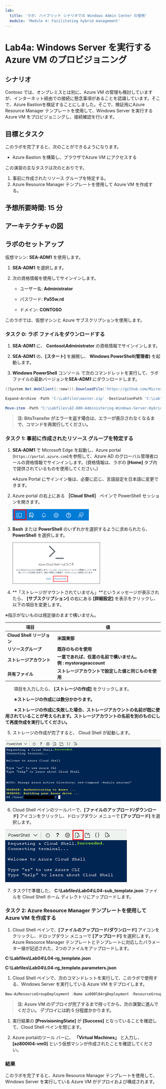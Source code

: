 ```yaml
---
lab:
  title: 'ラボ: ハイブリッド シナリオでの Windows Admin Center の使用'
  module: 'Module 4: Facilitating hybrid management'
---
```


# <a name="lab-using-windows-admin-center-in-hybrid-scenarios"></a>Lab4a: Windows Server を実行する Azure VM のプロビジョニング

## <a name="scenario"></a>シナリオ

Contoso では、オンプレミスとは別に、Azure VM の管理も検討していますが、インターネット経由での接続に懸念事項があることを認識しています。そこで、Azure Bastionを検証することにしました。そこで、検証用にAzure Resource Manager テンプレートを使用して、Windows Server を実行する Azure VM をプロビジョニングし、接続確認を行います。

## <a name="objectives"></a>目標とタスク

このラボを完了すると、次のことができるようになります。

- Azure Bastion を構築し、ブラウザでAzure VM にアクセスする

この演習の主なタスクは次のとおりです。

1. 事前に作成されたリソース グループを特定する。
1. Azure Resource Manager テンプレートを使用して Azure VM を作成する。

## <a name="estimated-time-90-minutes"></a>予想所要時間: 15 分

## <a name="estimated-time-90-minutes"></a>アーキテクチャの図



## <a name="lab-setup"></a>ラボのセットアップ

仮想マシン:  **SEA-ADM1** を使用します。

1. **SEA-ADM1** を選択します。

1. 次の資格情報を使用してサインインします。

   - ユーザー名: **Administrator**
   
   - パスワード: **Pa55w.rd**
   
   - ドメイン: **CONTOSO**
   

このラボでは、仮想マシンと Azure サブスクリプションを使用します。 



### **タスク 0: ラボ ファイルをダウンロードする**

1.  **SEA-ADM1** に、 **Contoso\Administrator** の資格情報でサインインします。

2.  **SEA-ADM1** の、**[スタート]** を展開し、 **Windows PowerShell(管理者)** を起動します。

3.  **Windows PowerShell** コンソール で次のコマンドレットを実行して、ラボ ファイルの最新バージョンを**SEA-ADM1** にダウンロードします。

   ```powershell
   ([System.Net.WebClient]::new()).DownloadFile('https://github.com/MicrosoftLearning/AZ-800-Administering-Windows-Server-Hybrid-Core-Infrastructure/archive/refs/heads/master.zip', 'C:\Labfiles\master.zip')
   ```

   ```powershell
   Expand-Archive -Path 'C:\Labfiles\master.zip' -DestinationPath 'C:\Labfiles'
   ```

   ```powershell
   Move-item -Path "C:\Labfiles\AZ-800-Administering-Windows-Server-Hybrid-Core-Infrastructure-master\Allfiles\Labfiles\Lab04*" -Destination "C:\Labfiles" -confirm:$false
   ```

> **注: BitsTransfer がエラーを返す場合は、エラーが表示されなくなるまで、コマンドを再実行してください。**

### <a name="task-1-create-an-azure-resource-group-by-using-an-azure-resource-manager-template"></a>タスク 1: 事前に作成されたリソース グループを特定する

1. **SEA-ADM1** で Microsoft Edge を起動し、Azure portal (`https://portal.azure.com`)を参照して、Azure AD のグローバル管理者ロールの資格情報でサインインします。(資格情報は、ラボの **[Home]** タブ内で提供されているものを使用してください。)

   ※Azure Portal にサインイン後は、必要に応じ、言語設定を日本語に変更できます。

1. Azure portal の右上にある **［Cloud Shell］** ペインで PowerShell セッションを開きます。

   ![AZ-800_Lab4_01](./media/AZ-800_Lab4_01.png)

1. **Bash** または **PowerShell** のいずれかを選択するように求められたら、**PowerShell** を選択します。

   <img src="./media/AZ-800_Lab4_02.png" alt="AZ-800_Lab4_02" style="zoom:50%;" />

4.  **「ストレージがマウントされていません」**というメッセージが表示されたら、 **[サブスクリプション]**  の右にある  **[詳細設定]** を表示をクリックし、以下の項目を変更します。

   ※指示がないものは規定値のままで構いません。

   | 項目                       | 値                                                           |
   | -------------------------- | ------------------------------------------------------------ |
   | **Cloud Shell リージョン** | **米国東部**                                                 |
   | **リソースグループ**       | **既存のものを使用**                                         |
   | **ストレージアカウント**   | **一意であれば、任意の名前で構いません。<br />例 : mystorageaccount** |
   | **共有ファイル**           | **ストレージアカウントで設定した値と同じものを使用**         |

　　項目を入力したら、 **[ストレージの作成]** をクリックします。

　　**※ストレージの作成には数分かかります。**

　　**※ストレージの作成に失敗した場合、ストレージアカウントの名前が既に使用されていることが考えられます。ストレージアカウントの名前を別のものにして再度作成を実行してください。**

5. ストレージの作成が完了すると、 Cloud Shell が起動します。

![AZ-800_Lab4_03](./media/AZ-800_Lab4_03.png)

6. Cloud Shell ペインのツールバーで、**[ファイルのアップロード/ダウンロード]** アイコンをクリックし、ドロップダウン メニューで **[アップロード]** を選択します。

![AZ-800_Lab4_04](./media/AZ-800_Lab4_04.png)

7. タスク1で準備した、 **C:\Labfiles\Lab04\L04-sub_template.json** ファイルを Cloud Shell ホーム ディレクトリにアップロードします。



### <a name="task-2-create-an-azure-vm-by-using-an-azure-resource-manager-template"></a>タスク 2: Azure Resource Manager テンプレートを使用して Azure VM を作成する

1.  Cloud Shell ペインで、**[ファイルのアップロード/ダウンロード]** アイコンをクリックし、ドロップダウン メニューで **[アップロード]** を選択します。Azure Resource Manager テンプレートとテンプレートに対応したパラメーター値が記述された、2つのファイルをアップロードします。

   **C:\\Labfiles\\Lab04\\L04-rg_template.json**

   **C:\\Labfiles\\Lab04\\L04-rg_template.parameters.json**

1.  Cloud Shell ペインで、次のコマンドレットを実行して、このラボで使用する、Windows Server を実行している Azure VM をデプロイします。

   ```powershell
   New-AzResourceGroupDeployment -Name az800l04rgDeployment -ResourceGroupName AZ80x-RG -TemplateFile $HOME/L04-rg_template.json -TemplateParameterFile $HOME/L04-rg_template.parameters.json
   ```

   >**注: Azure VM のデプロイが完了するまで待ってから、次の演習に進んでください。 デプロイには約 5 分程度かかります。**

1. 実行結果の **[ProvisioningState]** が **[Success]** となっていることを確認して、Cloud Shell ペインを閉じます。

4. Azure portalのツール バーに、 **「Virtual Machines」** と入力し、 **[az800l04-vm0]** という仮想マシンが作成されたことを確認してください。 

   


### <a name="results"></a>結果

このラボを完了すると、Azure Resource Manager テンプレートを使用して、Windows Server を実行している Azure VM がデプロイおよび構成されます。

